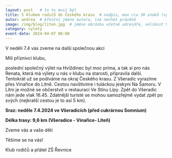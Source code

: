 ```yaml
---
layout: post   # to tu musí být
title: S Klubem rodičů do Českého krasu  # nadpis, max cca 30 znaků (vyzkoušet)
autor: andrea  # křestní jméno autora, lze nechat prázdné
image: /img/blog/liten.jpg  # jméno obrázku včetně adresáře, velikost 900x600
category: vylety
event-date: 2024-04-07 00:00
---
```

V neděli 7.4 vás zveme na další společnou akci

<!--vice-->

Milí příznivci klubu,

poslední společný výlet na Hvíždinec byl moc prima, a tak si pro nás Renata, která má výlety u nás v klubu na starosti, připravila další.  
Tentokrát už se podíváme na okraj Českého krasu. Z Všeradic vyrazíme přes Vinařice do Litně. Cestou navštívíme i tuláckou jeskyni Na Šamoru.
V Litni je možné se občerstvit v restauraci Ve Stínu Lípy. Zpět do Všeradic nám jede vlak 16.45. Zdatnější turisté se mohou samozřejmě
vydat zpět po svých (nejkratší cestou je to asi 5 km).

**Sraz: neděle 7.4.2024 ve Všeradicích (před cukrárnou Somnium)**

**Délka trasy: 9,6 km (Všeradice - Vinařice- Liteň)**

Zveme vás a vaše děti

Těšíme se na vás!

Klub rodičů a přátel ZŠ Řevnice

<!--quote-->
